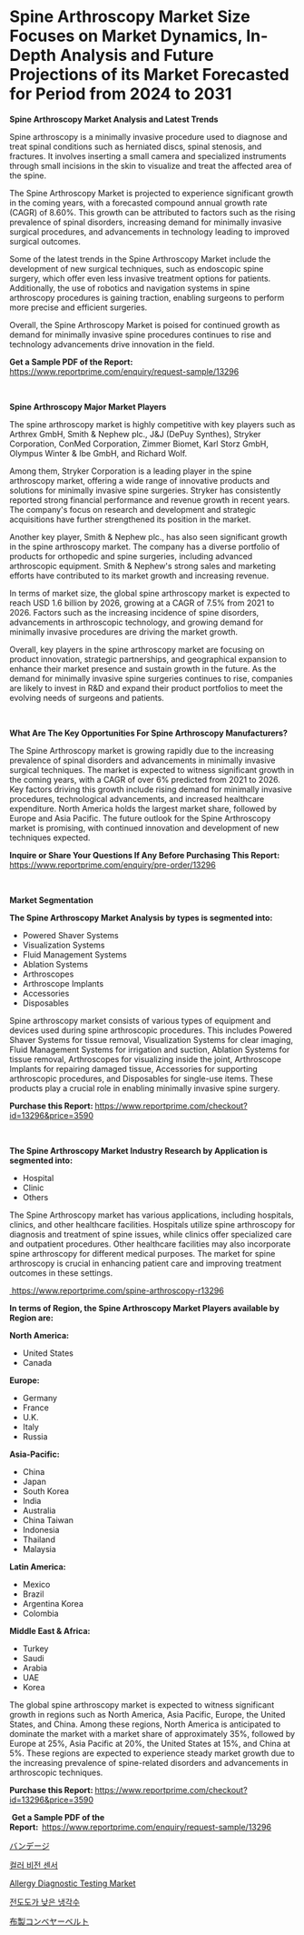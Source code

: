 <p><h1>Spine Arthroscopy Market Size Focuses on Market Dynamics, In-Depth Analysis and Future Projections of its Market Forecasted for Period from 2024 to 2031</h1></p><p><strong>Spine Arthroscopy Market Analysis and Latest Trends</strong></p>
<p><p>Spine arthroscopy is a minimally invasive procedure used to diagnose and treat spinal conditions such as herniated discs, spinal stenosis, and fractures. It involves inserting a small camera and specialized instruments through small incisions in the skin to visualize and treat the affected area of the spine.</p><p>The Spine Arthroscopy Market is projected to experience significant growth in the coming years, with a forecasted compound annual growth rate (CAGR) of 8.60%. This growth can be attributed to factors such as the rising prevalence of spinal disorders, increasing demand for minimally invasive surgical procedures, and advancements in technology leading to improved surgical outcomes.</p><p>Some of the latest trends in the Spine Arthroscopy Market include the development of new surgical techniques, such as endoscopic spine surgery, which offer even less invasive treatment options for patients. Additionally, the use of robotics and navigation systems in spine arthroscopy procedures is gaining traction, enabling surgeons to perform more precise and efficient surgeries.</p><p>Overall, the Spine Arthroscopy Market is poised for continued growth as demand for minimally invasive spine procedures continues to rise and technology advancements drive innovation in the field.</p></p>
<p><strong>Get a Sample PDF of the Report:&nbsp;</strong> <a href="https://www.reportprime.com/enquiry/request-sample/13296">https://www.reportprime.com/enquiry/request-sample/13296</a></p>
<p>&nbsp;</p>
<p><strong>Spine Arthroscopy Major Market Players</strong></p>
<p><p>The spine arthroscopy market is highly competitive with key players such as Arthrex GmbH, Smith & Nephew plc., J&J (DePuy Synthes), Stryker Corporation, ConMed Corporation, Zimmer Biomet, Karl Storz GmbH, Olympus Winter & Ibe GmbH, and Richard Wolf.</p><p>Among them, Stryker Corporation is a leading player in the spine arthroscopy market, offering a wide range of innovative products and solutions for minimally invasive spine surgeries. Stryker has consistently reported strong financial performance and revenue growth in recent years. The company's focus on research and development and strategic acquisitions have further strengthened its position in the market.</p><p>Another key player, Smith & Nephew plc., has also seen significant growth in the spine arthroscopy market. The company has a diverse portfolio of products for orthopedic and spine surgeries, including advanced arthroscopic equipment. Smith & Nephew's strong sales and marketing efforts have contributed to its market growth and increasing revenue.</p><p>In terms of market size, the global spine arthroscopy market is expected to reach USD 1.6 billion by 2026, growing at a CAGR of 7.5% from 2021 to 2026. Factors such as the increasing incidence of spine disorders, advancements in arthroscopic technology, and growing demand for minimally invasive procedures are driving the market growth.</p><p>Overall, key players in the spine arthroscopy market are focusing on product innovation, strategic partnerships, and geographical expansion to enhance their market presence and sustain growth in the future. As the demand for minimally invasive spine surgeries continues to rise, companies are likely to invest in R&D and expand their product portfolios to meet the evolving needs of surgeons and patients.</p></p>
<p>&nbsp;</p>
<p><strong>What Are The Key Opportunities For Spine Arthroscopy Manufacturers?</strong></p>
<p><p>The Spine Arthroscopy market is growing rapidly due to the increasing prevalence of spinal disorders and advancements in minimally invasive surgical techniques. The market is expected to witness significant growth in the coming years, with a CAGR of over 6% predicted from 2021 to 2026. Key factors driving this growth include rising demand for minimally invasive procedures, technological advancements, and increased healthcare expenditure. North America holds the largest market share, followed by Europe and Asia Pacific. The future outlook for the Spine Arthroscopy market is promising, with continued innovation and development of new techniques expected.</p></p>
<p><strong>Inquire or Share Your Questions If Any Before Purchasing This Report:</strong> <a href="https://www.reportprime.com/enquiry/pre-order/13296">https://www.reportprime.com/enquiry/pre-order/13296</a></p>
<p>&nbsp;</p>
<p><strong>Market Segmentation</strong></p>
<p><strong>The Spine Arthroscopy Market Analysis by types is segmented into:</strong></p>
<p><ul><li>Powered Shaver Systems</li><li>Visualization Systems</li><li>Fluid Management Systems</li><li>Ablation Systems</li><li>Arthroscopes</li><li>Arthroscope Implants</li><li>Accessories</li><li>Disposables</li></ul></p>
<p><p>Spine arthroscopy market consists of various types of equipment and devices used during spine arthroscopic procedures. This includes Powered Shaver Systems for tissue removal, Visualization Systems for clear imaging, Fluid Management Systems for irrigation and suction, Ablation Systems for tissue removal, Arthroscopes for visualizing inside the joint, Arthroscope Implants for repairing damaged tissue, Accessories for supporting arthroscopic procedures, and Disposables for single-use items. These products play a crucial role in enabling minimally invasive spine surgery.</p></p>
<p><strong>Purchase this Report:&nbsp;</strong><a href="https://www.reportprime.com/checkout?id=13296&price=3590">https://www.reportprime.com/checkout?id=13296&price=3590</a></p>
<p>&nbsp;</p>
<p><strong>The Spine Arthroscopy Market Industry Research by Application is segmented into:</strong></p>
<p><ul><li>Hospital</li><li>Clinic</li><li>Others</li></ul></p>
<p><p>The Spine Arthroscopy market has various applications, including hospitals, clinics, and other healthcare facilities. Hospitals utilize spine arthroscopy for diagnosis and treatment of spine issues, while clinics offer specialized care and outpatient procedures. Other healthcare facilities may also incorporate spine arthroscopy for different medical purposes. The market for spine arthroscopy is crucial in enhancing patient care and improving treatment outcomes in these settings.</p></p>
<p><a href="https://www.reportprime.com/spine-arthroscopy-r13296">&nbsp;https://www.reportprime.com/spine-arthroscopy-r13296</a></p>
<p><strong>In terms of Region, the Spine Arthroscopy Market Players available by Region are:</strong></p>
<p>
    <p> <strong> North America: </strong>
        <ul>
            <li>United States</li>
            <li>Canada</li>
        </ul>
        </p> 
    <p> <strong> Europe: </strong>
        <ul>
            <li>Germany</li>
            <li>France</li>
            <li>U.K.</li>
            <li>Italy</li>
            <li>Russia</li>
        </ul>
        </p> 
    <p> <strong> Asia-Pacific: </strong>
        <ul>
            <li>China</li>
            <li>Japan</li>
            <li>South Korea</li>
            <li>India</li>
            <li>Australia</li>
            <li>China Taiwan</li>
            <li>Indonesia</li>
            <li>Thailand</li>
            <li>Malaysia</li>
        </ul>
        </p> 
    <p> <strong> Latin America: </strong>
        <ul>
            <li>Mexico</li>
            <li>Brazil</li>
            <li>Argentina Korea</li>
            <li>Colombia</li>
        </ul>
        </p> 
    <p> <strong> Middle East & Africa: </strong>
        <ul>
            <li>Turkey</li>
            <li>Saudi</li>
            <li>Arabia</li>
            <li>UAE</li>
            <li>Korea</li>
        </ul>
    </p>
    </p>
<p><p>The global spine arthroscopy market is expected to witness significant growth in regions such as North America, Asia Pacific, Europe, the United States, and China. Among these regions, North America is anticipated to dominate the market with a market share of approximately 35%, followed by Europe at 25%, Asia Pacific at 20%, the United States at 15%, and China at 5%. These regions are expected to experience steady market growth due to the increasing prevalence of spine-related disorders and advancements in arthroscopic techniques.</p></p>
<p><strong>Purchase this Report: </strong><a href="https://www.reportprime.com/checkout?id=13296&price=3590">https://www.reportprime.com/checkout?id=13296&price=3590</a></p>
<p>&nbsp;<strong>Get a Sample PDF of the Report:&nbsp;&nbsp;</strong><a href="https://www.reportprime.com/enquiry/request-sample/13296">https://www.reportprime.com/enquiry/request-sample/13296</a></p>
<p><strong></strong></p>
<p><p><a href="https://medium.com/@joanacasper14/%E3%83%90%E3%83%B3%E3%83%87%E3%83%BC%E3%82%B8%E5%B8%82%E5%A0%B4%E3%82%B7%E3%82%A7%E3%82%A2%E3%81%AE%E9%80%B2%E5%8C%96%E3%81%A8%E5%B8%82%E5%A0%B4%E6%88%90%E9%95%B7%E3%83%88%E3%83%AC%E3%83%B3%E3%83%892024%E5%B9%B4%E3%81%8B%E3%82%892031%E5%B9%B4%E3%81%BE%E3%81%A7-b3d347e08bd7">バンデージ</a></p><p><a href="https://medium.com/@jordybecker/%EB%94%94%EC%BD%94%EB%94%A9-%EC%83%89%EC%83%81-%EC%9D%B8%EC%8B%9D-%EC%84%BC%EC%84%9C-%EC%8B%9C%EC%9E%A5-%EC%A7%80%ED%91%9C-%EC%8B%9C%EC%9E%A5-%EC%A0%90%EC%9C%A0%EC%9C%A8-%ED%8A%B8%EB%A0%8C%EB%93%9C-%EB%B0%8F-%EC%84%B1%EC%9E%A5-%ED%8C%A8%ED%84%B4-4a096c61bf51">컬러 비전 센서</a></p><p><a href="https://github.com/WillieWoodard/Market-Research-Report-List-4/blob/main/allergy-diagnostic-testing-market.md">Allergy Diagnostic Testing Market</a></p><p><a href="https://medium.com/@ronnyreilly2022/%EC%A0%80%EC%A0%84%EB%8F%84-%EB%83%89%EA%B0%81%EC%88%98-%EC%8B%9C%EC%9E%A5-%EC%A0%90%EC%9C%A0%EC%9C%A8-%EC%A7%84%ED%99%94-%EB%B0%8F-%EC%8B%9C%EC%9E%A5-%EC%84%B1%EC%9E%A5-%ED%8A%B8%EB%A0%8C%EB%93%9C-2024%EB%85%84-2031%EB%85%84-3eca3306da86">전도도가 낮은 냉각수</a></p><p><a href="https://medium.com/@slbola/%E3%83%95%E3%82%A1%E3%83%96%E3%83%AA%E3%83%83%E3%82%AF%E3%82%B3%E3%83%B3%E3%83%99%E3%83%A4%E3%83%BC%E3%83%99%E3%83%AB%E3%83%88%E5%B8%82%E5%A0%B4%E3%81%AF-%E3%82%B7%E3%82%A7%E3%82%A2-%E3%82%B5%E3%82%A4%E3%82%BA-%E3%81%8A%E3%82%88%E3%81%B32031%E5%B9%B4%E3%81%BE%E3%81%A7%E3%81%AE%E4%BA%88%E6%B8%AC%E3%81%AB%E7%84%A6%E7%82%B9%E3%82%92%E5%BD%93%E3%81%A6%E3%81%A6%E3%81%84%E3%81%BE%E3%81%99-d03dbafd09f6">布製コンベヤーベルト</a></p></p>
